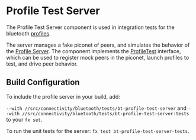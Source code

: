 # Profile Test Server

The Profile Test Server component is used in integration tests for the bluetooth
[profiles](https://fuchsia.googlesource.com/fuchsia/+/HEAD/src/connectivity/bluetooth/profiles/).

The server manages a fake piconet of peers, and simulates the behavior of the
[Profile Server](https://fuchsia.googlesource.com/fuchsia/+/HEAD/src/connectivity/bluetooth/core/bt-host/fidl/profile_server.h). The component implements the [ProfileTest](https://fuchsia.googlesource.com/fuchsia/+/HEAD/sdk/fidl/fuchsia.bluetooth.bredr/profile_test.fidl) interface, which can be used to
register mock peers in the piconet, launch profiles to test, and drive peer behavior.

## Build Configuration

To include the profile server in your build, add:

`--with //src/connectivity/bluetooth/tests/bt-profile-test-server` and
`--with //src/connectivity/bluetooth/tests/bt-profile-test-server:tests`
to your `fx set`.


To run the unit tests for the server: `fx test bt-profile-test-server-tests`.
